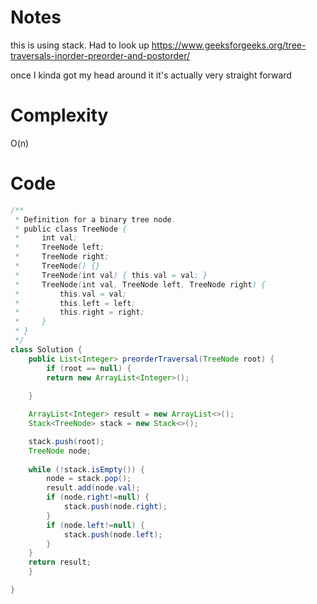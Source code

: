 # Notes
this is using stack. Had to look up  https://www.geeksforgeeks.org/tree-traversals-inorder-preorder-and-postorder/

once I kinda got my head around it it's actually very straight forward
# Complexity
O(n)

# Code
```java
/**
 * Definition for a binary tree node.
 * public class TreeNode {
 *     int val;
 *     TreeNode left;
 *     TreeNode right;
 *     TreeNode() {}
 *     TreeNode(int val) { this.val = val; }
 *     TreeNode(int val, TreeNode left, TreeNode right) {
 *         this.val = val;
 *         this.left = left;
 *         this.right = right;
 *     }
 * }
 */
class Solution {
    public List<Integer> preorderTraversal(TreeNode root) {
        if (root == null) {
        return new ArrayList<Integer>();
        
    }

    ArrayList<Integer> result = new ArrayList<>();
    Stack<TreeNode> stack = new Stack<>();

    stack.push(root);
    TreeNode node;
    
    while (!stack.isEmpty()) {
        node = stack.pop();
        result.add(node.val);
        if (node.right!=null) {
            stack.push(node.right);
        }
        if (node.left!=null) {
            stack.push(node.left);
        }
    }
    return result;
    }

}

```
